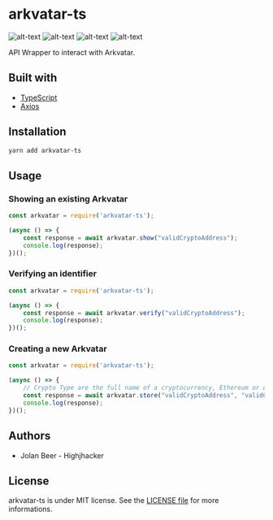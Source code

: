 # arkvatar-ts

![alt-text](https://img.shields.io/npm/v/arkvatar-ts?style=for-the-badge)
![alt-text](https://img.shields.io/github/last-commit/thegoldenhorde/arkvatar-ts?style=for-the-badge)
![alt-text](https://img.shields.io/npm/dw/arkvatar-ts?style=for-the-badge)
![alt-text](https://img.shields.io/npm/l/arkvatar-ts?style=for-the-badge)

API Wrapper to interact with Arkvatar.

## Built with

- [TypeScript](https://www.typescriptlang.org/)
- [Axios](https://github.com/axios/axios)

## Installation

```bash
yarn add arkvatar-ts
```

## Usage

### Showing an existing Arkvatar

```typescript
const arkvatar = require('arkvatar-ts');

(async () => {
    const response = await arkvatar.show("validCryptoAddress");
    console.log(response);
})();
```

### Verifying an identifier

```typescript
const arkvatar = require('arkvatar-ts');

(async () => {
    const response = await arkvatar.verify("validCryptoAddress");
    console.log(response);
})();
```

### Creating a new Arkvatar

```typescript
const arkvatar = require('arkvatar-ts');

(async () => {
    // Crypto Type are the full name of a cryptocurrency, Ethereum or Ark for example.
    const response = await arkvatar.store("validCryptoAddress", "validCryptoType");
    console.log(response);
})();
```

## Authors

- Jolan Beer - Highjhacker

## License

arkvatar-ts is under MIT license. See the [LICENSE file](https://github.com/thegoldenhorde/arkvatar-ts/blob/master/LICENSE) for more informations.
